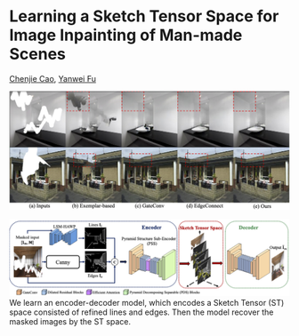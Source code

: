 # Learning a Sketch Tensor Space for Image Inpainting of Man-made Scenes
[Chenjie Cao](https://github.com/ewrfcas),
[Yanwei Fu](http://yanweifu.github.io/)

![teaser](assets/teaser_new.png)

![teaser](assets/overview_new1.png)
We learn an encoder-decoder model, which encodes a Sketch Tensor (ST) space consisted of refined lines and edges. 
Then the model recover the masked images by the ST space. 